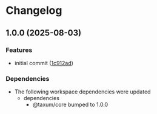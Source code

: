 # Changelog

## 1.0.0 (2025-08-03)


### Features

* initial commit ([1c912ad](https://github.com/DASPRiD/taxum/commit/1c912ad75113592b6fddc18c93d92916468ceff0))


### Dependencies

* The following workspace dependencies were updated
  * dependencies
    * @taxum/core bumped to 1.0.0
